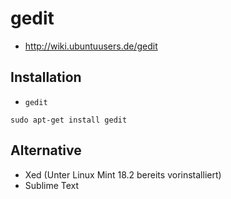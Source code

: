 # gedit

+   <http://wiki.ubuntuusers.de/gedit>



## Installation

+   `gedit`

<!---->

    sudo apt-get install gedit



## Alternative

+	Xed (Unter Linux Mint 18.2 bereits vorinstalliert)
+	Sublime Text
